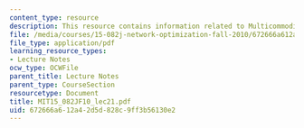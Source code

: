 ```yaml
---
content_type: resource
description: This resource contains information related to Multicommodity flows 1.
file: /media/courses/15-082j-network-optimization-fall-2010/672666a612a42d5d828c9ff3b56130e2_MIT15_082JF10_lec21.pdf
file_type: application/pdf
learning_resource_types:
- Lecture Notes
ocw_type: OCWFile
parent_title: Lecture Notes
parent_type: CourseSection
resourcetype: Document
title: MIT15_082JF10_lec21.pdf
uid: 672666a6-12a4-2d5d-828c-9ff3b56130e2
---
```

